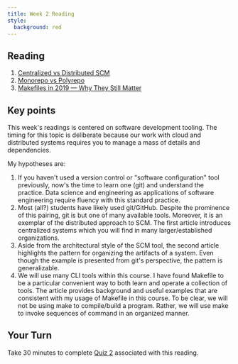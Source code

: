 ```yaml
---
title: Week 2 Reading
style:
  background: red
---
```


## Reading
1. [Centralized vs Distributed SCM](https://web.archive.org/web/20190707165914/https://www.drdobbs.com/architecture-and-design/centralized-vs-distributed-scm/231600666)
2. [Monorepo vs Polyrepo](https://github.com/joelparkerhenderson/monorepo-vs-polyrepo)
3. [Makefiles in 2019 — Why They Still Matter](https://tech.trivago.com/2019/12/20/makefiles-in-2019-why-they-still-matter/)

## Key points

   This week's readings is centered on software development tooling. The timing for this topic is deliberate because our work with cloud and distributed systems requires you to manage a mass of details and dependencies. 

   My hypotheses are:

   1. If you haven't used a version control or "software configuration" tool previously, now's the time to learn one (git) and understand the practice. Data science and engineering as applications of software engineering require fluency with this standard practice.
   2. Most (all?) students have likely used git/GitHub. Despite the prominence of this pairing, git is but one of many available tools. Moreover, it is an exemplar of the distributed approach to SCM. The first article introduces centralized systems which you will find in many larger/established organizations. 
   3. Aside from the architectural style of the SCM tool, the second article highlights the pattern for organizing the artifacts of a system. Even though the example is presented from git's perspective, the pattern is generalizable.
   4. We will use many CLI tools within this course. I have found Makefile to be a particular convenient way to both learn and operate a collection of tools. The article provides background and useful examples that are consistent with my usage of Makefile in this course. To be clear, we will not be using make to compile/build a program. Rather, we will use make to invoke sequences of command in an organized manner.    

## Your Turn

   Take 30 minutes to complete [Quiz 2]() associated with this reading. 

